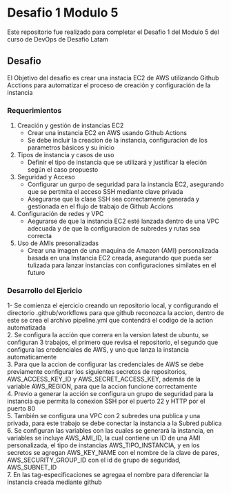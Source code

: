 # Desafio 1 Modulo 5

Este repositorio fue realizado para completar el Desafio 1 del Modulo 5 del curso de DevOps de Desafio Latam

## Desafio

El Objetivo del desafio es crear una instacia EC2 de AWS utilizando Github Acctions para automatizar el proceso de creación y configuración de la instancia

### Requerimientos

1. Creación y gestión de instancias EC2
    - Crear una instancia EC2 en AWS usando Github Actions
    - Se debe incluir la creacion de la instancia, configuracion de los parametros básicos y su inicio
2. Tipos de instancia y casos de uso
    - Definir el tipo de instancia que se utilizará y justificar la eleción según el caso propuesto
3.  Seguridad y Acceso
    - Configurar un gurpo de seguridad para la instancia EC2, asegurando que se pertmita el acceso SSH mediante clave privada
    - Asegurarse que la clase SSH sea correctamente generada y gestionada en el flujo de trabajo de Github Accions
4. Configuración de redes y VPC
    - Aegurarse de que la instancia EC2 esté lanzada dentro de una VPC adecuada y de que la configuracion de subredes y rutas sea correcta
5. Uso de AMIs presonalizadas
    - Crear una imagen de una maquina de Amazon (AMI) personalizada basada en una Instancia EC2 creada, asegurando que pueda ser tulizada para lanzar instancias con configuraciones similates en el futuro
  
### Desarrollo del Ejericio

1- Se comienza el ejercicio creando un repositorio local, y configurando el directorio .github/workflows para que github reconozca la accion, dentro de este se crea el archivo pipeline.yml que contendrá el codigo de la action automatizada  
2. Se configura la acción que correra en la version latest de ubuntu, se configuran 3 trabajos, el primero que revisa el repositorio, el segundo que configura las credenciales de AWS, y uno que lanza la instancia automaticamente  
3. Para que la accion de configurar las credenciales de AWS se debe previamente configurar los siguientes secretos de repositorios, AWS_ACCESS_KEY_ID y AWS_SECRET_ACCESS_KEY, además de la variable AWS_REGION, para que la accion funcione correctamente  
4. Previo a generar la acción se configura un grupo de seguridad para la instancia que permita la conexion SSH por el puerto 22 y HTTP por el puerto 80  
5. También se configura una VPC con 2 subredes una publica y una privada, para este trabajo se debe conectar la instancia a la Subred publica  
6. Se configuran las variables con las cuales se generará la instancia, en variables se incluye AWS_AMI_ID, la cual contiene un ID de una AMI personalizada, el tipo de instancias AWS_TIPO_INSTANCIA, y en los secretos se agregan AWS_KEY_NAME con el nombre de la clave de pares, AWS_SECURITY_GROUP_ID con el id de grupo de seguridad, AWS_SUBNET_ID  
7. En las tag-especificaciones se agregaa el nombre para diferenciar la instancia creada mediante github 

